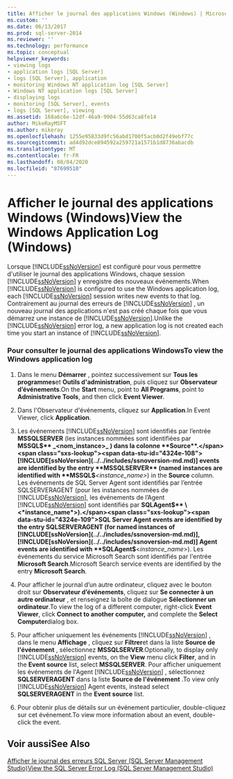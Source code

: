 ```yaml
---
title: Afficher le journal des applications Windows (Windows) | Microsoft Docs
ms.custom: ''
ms.date: 06/13/2017
ms.prod: sql-server-2014
ms.reviewer: ''
ms.technology: performance
ms.topic: conceptual
helpviewer_keywords:
- viewing logs
- application logs [SQL Server]
- logs [SQL Server], application
- monitoring Windows NT application log [SQL Server]
- Windows NT application logs [SQL Server]
- displaying logs
- monitoring [SQL Server], events
- logs [SQL Server], viewing
ms.assetid: 168a6c6e-12df-46a9-9904-55d63ca8fe14
author: MikeRayMSFT
ms.author: mikeray
ms.openlocfilehash: 1255e95833d9fc56abd1700f5acb0d2f49ebf77c
ms.sourcegitcommit: ad4d92dce894592a259721a1571b1d8736abacdb
ms.translationtype: MT
ms.contentlocale: fr-FR
ms.lasthandoff: 08/04/2020
ms.locfileid: "87699510"
---
```

# <a name="view-the-windows-application-log-windows"></a><span data-ttu-id="4324e-102">Afficher le journal des applications Windows (Windows)</span><span class="sxs-lookup"><span data-stu-id="4324e-102">View the Windows Application Log (Windows)</span></span>
  <span data-ttu-id="4324e-103">Lorsque [!INCLUDE[ssNoVersion](../../includes/ssnoversion-md.md)] est configuré pour vous permettre d'utiliser le journal des applications Windows, chaque session [!INCLUDE[ssNoVersion](../../includes/ssnoversion-md.md)] y enregistre des nouveaux événements.</span><span class="sxs-lookup"><span data-stu-id="4324e-103">When [!INCLUDE[ssNoVersion](../../includes/ssnoversion-md.md)] is configured to use the Windows application log, each [!INCLUDE[ssNoVersion](../../includes/ssnoversion-md.md)] session writes new events to that log.</span></span> <span data-ttu-id="4324e-104">Contrairement au journal des erreurs de [!INCLUDE[ssNoVersion](../../includes/ssnoversion-md.md)] , un nouveau journal des applications n'est pas créé chaque fois que vous démarrez une instance de [!INCLUDE[ssNoVersion](../../includes/ssnoversion-md.md)].</span><span class="sxs-lookup"><span data-stu-id="4324e-104">Unlike the [!INCLUDE[ssNoVersion](../../includes/ssnoversion-md.md)] error log, a new application log is not created each time you start an instance of [!INCLUDE[ssNoVersion](../../includes/ssnoversion-md.md)].</span></span>  
  
### <a name="to-view-the-windows-application-log"></a><span data-ttu-id="4324e-105">Pour consulter le journal des applications Windows</span><span class="sxs-lookup"><span data-stu-id="4324e-105">To view the Windows application log</span></span>  
  
1.  <span data-ttu-id="4324e-106">Dans le menu **Démarrer** , pointez successivement sur **Tous les programmes**et **Outils d'administration**, puis cliquez sur **Observateur d’événements**.</span><span class="sxs-lookup"><span data-stu-id="4324e-106">On the **Start** menu, point to **All Programs**, point to **Administrative Tools**, and then click **Event Viewer**.</span></span>  
  
2.  <span data-ttu-id="4324e-107">Dans l'Observateur d'événements, cliquez sur **Application**.</span><span class="sxs-lookup"><span data-stu-id="4324e-107">In Event Viewer, click **Application**.</span></span>  
  
3.  <span data-ttu-id="4324e-108">Les événements [!INCLUDE[ssNoVersion](../../includes/ssnoversion-md.md)] sont identifiés par l’entrée **MSSQLSERVER** (les instances nommées sont identifiées par **MSSQL$** _<nom_instance>_ ) dans la colonne **Source**.</span><span class="sxs-lookup"><span data-stu-id="4324e-108">[!INCLUDE[ssNoVersion](../../includes/ssnoversion-md.md)] events are identified by the entry **MSSQLSERVER** (named instances are identified with **MSSQL$**_<instance_name>_) in the **Source** column.</span></span> <span data-ttu-id="4324e-109">Les événements de SQL Server Agent sont identifiés par l’entrée SQLSERVERAGENT (pour les instances nommées de [!INCLUDE[ssNoVersion](../../includes/ssnoversion-md.md)], les événements de l’Agent [!INCLUDE[ssNoVersion](../../includes/ssnoversion-md.md)] sont identifiés par **SQLAgent$** \<*instance_name*>).</span><span class="sxs-lookup"><span data-stu-id="4324e-109">SQL Server Agent events are identified by the entry SQLSERVERAGENT (for named instances of [!INCLUDE[ssNoVersion](../../includes/ssnoversion-md.md)], [!INCLUDE[ssNoVersion](../../includes/ssnoversion-md.md)] Agent events are identified with **SQLAgent$**\<*instance_name*>).</span></span> <span data-ttu-id="4324e-110">Les événements du service Microsoft Search sont identifiés par l'entrée **Microsoft Search**.</span><span class="sxs-lookup"><span data-stu-id="4324e-110">Microsoft Search service events are identified by the entry **Microsoft Search**.</span></span>  
  
4.  <span data-ttu-id="4324e-111">Pour afficher le journal d’un autre ordinateur, cliquez avec le bouton droit sur **Observateur d’événements**, cliquez sur **Se connecter à un autre ordinateur** , et renseignez la boîte de dialogue **Sélectionner un ordinateur**.</span><span class="sxs-lookup"><span data-stu-id="4324e-111">To view the log of a different computer, right-click **Event Viewer**, click **Connect to another computer,** and complete the **Select Computer**dialog box.</span></span>  
  
5.  <span data-ttu-id="4324e-112">Pour afficher uniquement les événements [!INCLUDE[ssNoVersion](../../includes/ssnoversion-md.md)] , dans le menu **Affichage** , cliquez sur **Filtrer**et dans la liste **Source de l'événement** , sélectionnez **MSSQLSERVER**.</span><span class="sxs-lookup"><span data-stu-id="4324e-112">Optionally, to display only [!INCLUDE[ssNoVersion](../../includes/ssnoversion-md.md)] events, on the **View** menu click **Filter**, and in the **Event source** list, select **MSSQLSERVER**.</span></span> <span data-ttu-id="4324e-113">Pour afficher uniquement les événements de l'Agent [!INCLUDE[ssNoVersion](../../includes/ssnoversion-md.md)] , sélectionnez **SQLSERVERAGENT** dans la liste **Source de l'événement** .</span><span class="sxs-lookup"><span data-stu-id="4324e-113">To view only [!INCLUDE[ssNoVersion](../../includes/ssnoversion-md.md)] Agent events, instead select **SQLSERVERAGENT** in the **Event source** list.</span></span>  
  
6.  <span data-ttu-id="4324e-114">Pour obtenir plus de détails sur un événement particulier, double-cliquez sur cet événement.</span><span class="sxs-lookup"><span data-stu-id="4324e-114">To view more information about an event, double-click the event.</span></span>  
  
## <a name="see-also"></a><span data-ttu-id="4324e-115">Voir aussi</span><span class="sxs-lookup"><span data-stu-id="4324e-115">See Also</span></span>  
 [<span data-ttu-id="4324e-116">Afficher le journal des erreurs SQL Server &#40;SQL Server Management Studio&#41;</span><span class="sxs-lookup"><span data-stu-id="4324e-116">View the SQL Server Error Log &#40;SQL Server Management Studio&#41;</span></span>](../../ssms/sql-server-management-studio-ssms.md)  
  
  
